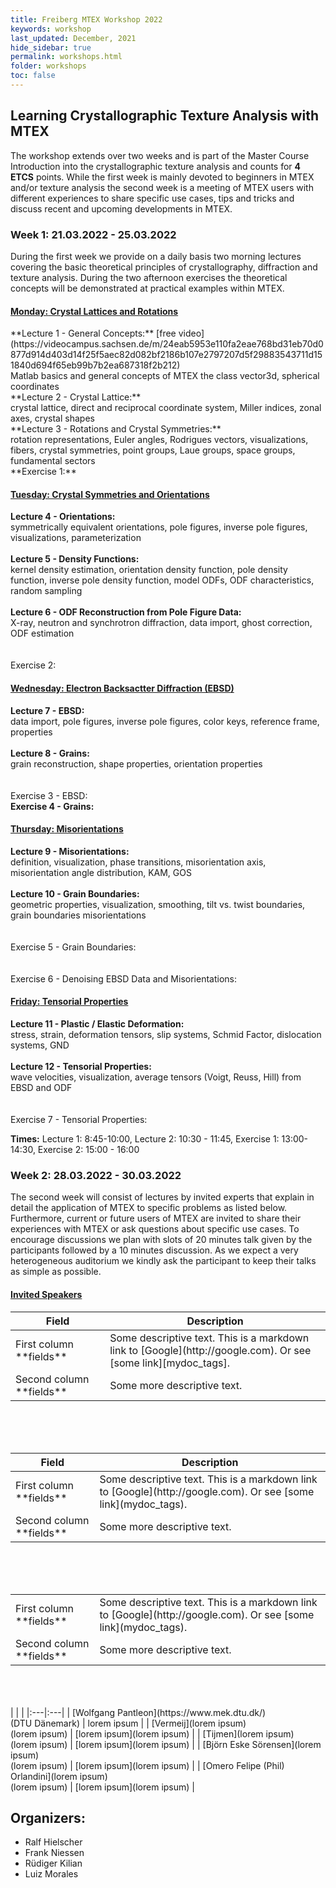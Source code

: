 ```yaml
---
title: Freiberg MTEX Workshop 2022
keywords: workshop
last_updated: December, 2021
hide_sidebar: true
permalink: workshops.html
folder: workshops
toc: false
---
```


## Learning Crystallographic Texture Analysis with MTEX

The workshop extends over two weeks and is part of the Master Course Introduction into the crystallographic texture analysis and counts for **4 ETCS** points. While the first week is mainly devoted to beginners in MTEX and/or texture analysis the second week is a meeting of MTEX users with different experiences to share specific use cases, tips and tricks and discuss recent and upcoming developments in MTEX.

### Week 1: 21.03.2022 - 25.03.2022

During the first week we provide on a daily basis two morning lectures covering the basic theoretical principles of crystallography, diffraction and texture analysis. During the two afternoon exercises the theoretical concepts will be demonstrated at practical examples within MTEX.

<div class="panel-group" id="accordion">
    <div class="panel panel-default">
        <div class="panel-heading">
            <h4 class="panel-title">
                <a class="noCrossRef accordion-toggle" data-toggle="collapse" data-parent="#accordion" href="#collapseMonday"><b>Monday:</b> Crystal Lattices and Rotations</a>
            </h4>
        </div>
        <div id="collapseMonday" class="panel-collapse collapse noCrossRef">
            <div class="panel-body">
<div markdown="span">
**Lecture 1 - General Concepts:** [free video](https://videocampus.sachsen.de/m/24eab5953e110fa2eae768bd31eb70d0877d914d403d14f25f5aec82d082bf2186b107e2797207d5f29883543711d151840d694f65eb99b7b2ea687318f2b212)
<br>
Matlab basics and general concepts of MTEX the class vector3d, spherical coordinates
<br>
**Lecture 2 - Crystal Lattice:**
<br>
crystal lattice, direct and reciprocal coordinate system, Miller indices, zonal axes, crystal shapes
<br>
**Lecture 3 - Rotations and Crystal Symmetries:**
<br>
rotation representations, Euler angles, Rodrigues vectors, visualizations, fibers, crystal symmetries, point groups, Laue groups, space groups, fundamental sectors
<br>
**Exercise 1:**
</div>
				<!-- <b>Lecture 1 - General Concepts:</b> <a href="https://videocampus.sachsen.de/m/24eab5953e110fa2eae768bd31eb70d0877d914d403d14f25f5aec82d082bf2186b107e2797207d5f29883543711d151840d694f65eb99b7b2ea687318f2b212" target="_blank">free video</a> -->
                <!-- <br> -->
                <!-- Matlab basics and general concepts of MTEX the class vector3d, spherical coordinates -->
                <!-- <br> -->
                <!-- <br> -->
                <!-- <b>Lecture 2 - Crystal Lattice:</b> -->
                <!-- <br> -->
                <!-- crystal lattice, direct and reciprocal coordinate system, Miller indices, zonal axes, crystal shapes -->
                <!-- <br> -->
                <!-- <br> -->
                <!-- <b>Lecture 3 - Rotations and Crystal Symmetries:</b> -->
                <!-- <br> -->
                <!-- rotation representations, Euler angles, Rodrigues vectors, visualizations, fibers, crystal symmetries, point groups, Laue groups, space groups, fundamental sectors -->
                <!-- <br> -->
                <!-- <br> -->
                <!-- <br>Exercise 1:</b> -->
            </div>
        </div>
    </div>
    <!-- /.panel -->
    <div class="panel panel-default">
        <div class="panel-heading">
            <h4 class="panel-title">
                <a class="noCrossRef accordion-toggle" data-toggle="collapse" data-parent="#accordion" href="#collapseTuesday"><b>Tuesday:</b> Crystal Symmetries and Orientations</a>
            </h4>
        </div>
        <div id="collapseTuesday" class="panel-collapse collapse noCrossRef">
            <div class="panel-body">
                <b>Lecture 4 - Orientations:</b>
                <br>
                symmetrically equivalent orientations, pole figures, inverse pole figures, visualizations, parameterization
                <br>
                <br>
                <b>Lecture 5 - Density Functions:</b>
                <br>
                kernel density estimation, orientation density function, pole density function, inverse pole density function, model ODFs, ODF characteristics, random sampling
                <br>
                <br>
                <b>Lecture 6 - ODF Reconstruction from Pole Figure Data:</b>
                <br>
                X-ray, neutron and synchrotron diffraction, data import, ghost correction, ODF estimation
                <br>
                <br>
                <br>Exercise 2:</b>
            </div>
        </div>
    </div>
    <!-- /.panel -->
    <div class="panel panel-default">
        <div class="panel-heading">
            <h4 class="panel-title">
                <a class="noCrossRef accordion-toggle" data-toggle="collapse" data-parent="#accordion" href="#collapseWednesday"><b>Wednesday:</b> Electron Backsactter Diffraction (EBSD)</a>
            </h4>
        </div>
        <div id="collapseWednesday" class="panel-collapse collapse noCrossRef">
            <div class="panel-body">
                <b>Lecture 7 - EBSD:</b>
                <br>
                data import, pole figures, inverse pole figures, color keys, reference frame, properties
                <br>
                <br>
                <b>Lecture 8 - Grains:</b>
                <br>
                grain reconstruction, shape properties, orientation properties
                <br>
                <br>
                <br>Exercise 3 - EBSD:</b>
				<br>
                <b>Exercise 4 - Grains:</b>
            </div>
        </div>
    </div>
    <!-- /.panel -->
    <div class="panel panel-default">
        <div class="panel-heading">
            <h4 class="panel-title">
                <a class="noCrossRef accordion-toggle" data-toggle="collapse" data-parent="#accordion" href="#collapseThursday"><b>Thursday:</b> Misorientations</a>
            </h4>
        </div>
        <div id="collapseThursday" class="panel-collapse collapse noCrossRef">
            <div class="panel-body">
                <b>Lecture 9 - Misorientations:</b>
                <br>
                definition, visualization, phase transitions, misorientation axis, misorientation angle distribution, KAM, GOS
                <br>
                <br>
                <b>Lecture 10 - Grain Boundaries:</b>
                <br>
                geometric properties, visualization, smoothing, tilt vs. twist boundaries, grain boundaries misorientations
                <br>
                <br>
                <br>Exercise 5 - Grain Boundaries:</b>
                <br>
                <br>
                <br>Exercise 6 - Denoising EBSD Data and Misorientations:</b>
            </div>
        </div>
    </div>
    <!-- /.panel -->
    <div class="panel panel-default">
        <div class="panel-heading">
            <h4 class="panel-title">
                <a class="noCrossRef accordion-toggle" data-toggle="collapse" data-parent="#accordion" href="#collapseFriday"><b>Friday:</b> Tensorial Properties</a>
            </h4>
        </div>
        <div id="collapseFriday" class="panel-collapse collapse noCrossRef">
            <div class="panel-body">
                <b>Lecture 11 - Plastic / Elastic Deformation:</b>
                <br>
                stress, strain, deformation tensors, slip systems, Schmid Factor, dislocation systems, GND
                <br>
                <br>
                <b>Lecture 12 - Tensorial Properties:</b>
                <br>
                wave velocities, visualization, average tensors (Voigt, Reuss, Hill) from EBSD and ODF
                <br>
                <br>
                <br>Exercise 7 - Tensorial Properties:</b>
            </div>
        </div>
    </div>
    <!-- /.panel -->
</div>
<!-- /.panel-group -->

**Times:** Lecture 1: 8:45-10:00, Lecture 2: 10:30 - 11:45, Exercise 1: 13:00-14:30, Exercise 2: 15:00 - 16:00

### Week 2: 28.03.2022 - 30.03.2022

The second week will consist of lectures by invited experts that explain in detail the application of MTEX to specific problems as listed below. Furthermore, current or future users of MTEX are invited to share their experiences with MTEX or ask questions about specific use cases. To encourage discussions we plan with slots of 20 minutes talk given by the participants followed by a 10 minutes discussion. As we expect a very heterogeneous auditorium we kindly ask the participant to keep their talks as simple as possible.

<div class="panel-group" id="accordion">
    <div class="panel panel-default">
        <div class="panel-heading">
            <h4 class="panel-title">
                <a class="noCrossRef accordion-toggle" data-toggle="collapse" data-parent="#accordion" href="#collapseInvitedSpeakers"><b>Invited Speakers</b></a>
            </h4>
        </div>
        <div id="collapseInvitedSpeakers" class="panel-collapse collapse noCrossRef">
            <div class="panel-body">
				<table>
					<colgroup>
						<col width="30%" />
						<col width="70%" />
					</colgroup>
					<thead>
						<tr class="header">
							<th>Field</th>
							<th>Description</th>
						</tr>
					</thead>
					<tbody>
						<tr>
							<td markdown="span">First column **fields**</td>
							<td markdown="span">Some descriptive text. This is a markdown link to [Google](http://google.com). Or see [some link][mydoc_tags].</td>
						</tr>
						<tr>
							<td markdown="span">Second column **fields**</td>
							<td markdown="span">Some more descriptive text.
						</td>
						</tr>
					</tbody>
				</table>
				<br>
				<br>
				<br>
				<table>
					<thead>
						<tr class="header">
							<th>Field</th>
							<th>Description</th>
						</tr>
					</thead>
					<tbody>
						<tr>
							<td markdown="span">First column **fields**</td>
							<td markdown="span">Some descriptive text. This is a markdown link to [Google](http://google.com). Or see [some link](mydoc_tags).</td>
						</tr>
						<tr>
							<td markdown="span">Second column **fields**</td>
							<td markdown="span">Some more descriptive text.
						</td>
						</tr>
					</tbody>
				</table>
				<br>
				<br>
				<br>
				<table>
					<tbody>
						<tr>
							<td markdown="span">First column **fields**</td>
							<td markdown="span">Some descriptive text. This is a markdown link to [Google](http://google.com). Or see [some link](mydoc_tags).</td>
						</tr>
						<tr>
							<td markdown="span">Second column **fields**</td>
							<td markdown="span">Some more descriptive text.
						</td>
						</tr>
					</tbody>
				</table>
				<br>
				<br>
				<br>
<div markdown="span">
| | |
|:---|:---|
| [Wolfgang Pantleon](https://www.mek.dtu.dk/)<br>(DTU Dänemark) | lorem ipsum |
| [Vermeij](lorem ipsum)<br>(lorem ipsum) | [lorem ipsum](lorem ipsum) |
| [Tijmen](lorem ipsum)<br>(lorem ipsum) | [lorem ipsum](lorem ipsum) |
| [Björn Eske Sörensen](lorem ipsum)<br>(lorem ipsum) | [lorem ipsum](lorem ipsum) |
| [Omero Felipe (Phil) Orlandini](lorem ipsum)<br>(lorem ipsum) | [lorem ipsum](lorem ipsum) |
</div>
            </div>
        </div>
    </div>
    <!-- /.panel -->
</div>
<!-- /.panel-group -->

## Organizers:

- Ralf Hielscher
- Frank Niessen
- Rüdiger Kilian
- Luiz Morales
